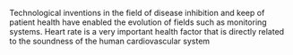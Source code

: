 Technological inventions in the field of disease inhibition and keep of patient health have
enabled the evolution of fields such as monitoring systems. Heart rate is a very important health
factor that is directly related to the soundness of the human cardiovascular system
